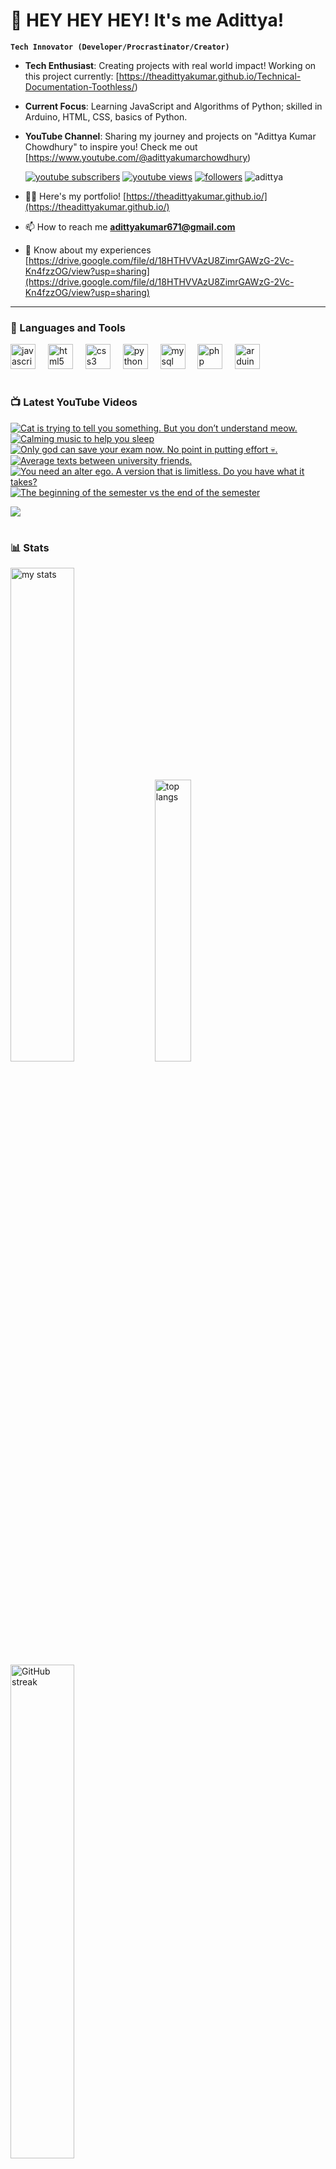 # 👑 HEY HEY HEY! It's me Adittya!

**`Tech Innovator (Developer/Procrastinator/Creator)`**

- **Tech Enthusiast**: Creating projects with real world impact! Working on this project currently: [https://theadittyakumar.github.io/Technical-Documentation-Toothless/)
- **Current Focus**: Learning JavaScript and Algorithms of Python; skilled in Arduino, HTML, CSS, basics of Python.
- **YouTube Channel**: Sharing my journey and projects on "Adittya Kumar Chowdhury" to inspire you! Check me out [https://www.youtube.com/@adittyakumarchowdhury) 

   <p align="left">
      <a href="https://www.youtube.com/channel/UCu68HfYtlcXFI7kNhnSdspA?sub_confirmation=1">
         <img alt="youtube subscribers" title="Subscribe to my YouTube channel" src="https://custom-icon-badges.demolab.com/youtube/channel/subscribers/UCu68HfYtlcXFI7kNhnSdspA?color=%23E05D44&label=SUBSCRIBE&logo=video&logoColor=white&style=for-the-badge&labelColor=CE4630"/></a> 
      <a href="https://www.youtube.com/c/adittyakumarchowdhury">
         <img alt="youtube views" title="YouTube views" src="https://custom-icon-badges.demolab.com/youtube/channel/views/UCu68HfYtlcXFI7kNhnSdspA?color=%23E1AD0E&logo=eye&logoColor=white&style=for-the-badge&labelColor=C79600"/></a> 
      <a href="https://github.com/TheAdittyaKumar?tab=followers">
         <img alt="followers" title="Follow me on Github" src="https://custom-icon-badges.demolab.com/github/followers/TheAdittyaKumar?color=236ad3&labelColor=1155ba&style=for-the-badge&logo=person-add&label=Follow&logoColor=white"/></a>
      <img src="https://komarev.com/ghpvc/?username=TheAdittyaKumar&label=Profile%20views&color=0e75b6&style=flat" alt="adittya" />
   </p>


- 👨‍💻 Here's my portfolio! [https://theadittyakumar.github.io/](https://theadittyakumar.github.io/)

- 📫 How to reach me **adittyakumar671@gmail.com**

- 📄 Know about my experiences [https://drive.google.com/file/d/18HTHVVAzU8ZimrGAWzG-2Vc-Kn4fzzOG/view?usp=sharing](https://drive.google.com/file/d/18HTHVVAzU8ZimrGAWzG-2Vc-Kn4fzzOG/view?usp=sharing)

---

### 🧰 Languages and Tools

<div align="left">
  <img src="https://cdn.jsdelivr.net/gh/devicons/devicon/icons/javascript/javascript-original.svg" height="40" alt="javascript logo"  />
  <img width="12" />
  <img src="https://cdn.jsdelivr.net/gh/devicons/devicon/icons/html5/html5-original.svg" height="40" alt="html5 logo"  />
  <img width="12" />
  <img src="https://cdn.jsdelivr.net/gh/devicons/devicon/icons/css3/css3-original.svg" height="40" alt="css3 logo"  />
  <img width="12" />
  <img src="https://cdn.jsdelivr.net/gh/devicons/devicon/icons/python/python-original.svg" height="40" alt="python logo"  />
  <img width="12" />
  <img src="https://cdn.jsdelivr.net/gh/devicons/devicon/icons/mysql/mysql-original.svg" height="40" alt="mysql logo"  />
  <img width="12" />
  <img src="https://cdn.jsdelivr.net/gh/devicons/devicon/icons/php/php-original.svg" height="40" alt="php logo"  />
  <img width="12" />
  <img src="https://cdn.jsdelivr.net/gh/devicons/devicon/icons/arduino/arduino-original.svg" height="40" alt="arduino logo"  />
</div>


#

### 📺 Latest YouTube Videos

<!-- BEGIN YOUTUBE-CARDS -->
[![Cat is trying to tell you something. But you don’t understand meow.](https://ytcards.demolab.com/?id=5yVSW_l2rh4&title=Cat+is+trying+to+tell+you+something.+But+you+don%E2%80%99t+understand+meow.&lang=en&timestamp=1744589849&background_color=%230d1117&title_color=%23ffffff&stats_color=%23dedede&max_title_lines=1&width=250&border_radius=5 "Cat is trying to tell you something. But you don’t understand meow.")](https://www.youtube.com/watch?v=5yVSW_l2rh4)
[![Calming music to help you sleep](https://ytcards.demolab.com/?id=OsQ_U5aKShg&title=Calming+music+to+help+you+sleep&lang=en&timestamp=1744578709&background_color=%230d1117&title_color=%23ffffff&stats_color=%23dedede&max_title_lines=1&width=250&border_radius=5 "Calming music to help you sleep")](https://www.youtube.com/watch?v=OsQ_U5aKShg)
[![Only god can save your exam now. No point in putting effort 💀.](https://ytcards.demolab.com/?id=MuH40EPgVsk&title=Only+god+can+save+your+exam+now.+No+point+in+putting+effort+%F0%9F%92%80.&lang=en&timestamp=1744572580&background_color=%230d1117&title_color=%23ffffff&stats_color=%23dedede&max_title_lines=1&width=250&border_radius=5 "Only god can save your exam now. No point in putting effort 💀.")](https://www.youtube.com/watch?v=MuH40EPgVsk)
[![Average texts between university friends.](https://ytcards.demolab.com/?id=jYz6fatQn7s&title=Average+texts+between+university+friends.&lang=en&timestamp=1744561337&background_color=%230d1117&title_color=%23ffffff&stats_color=%23dedede&max_title_lines=1&width=250&border_radius=5 "Average texts between university friends.")](https://www.youtube.com/watch?v=jYz6fatQn7s)
[![You need an alter ego. A version that is limitless. Do you have what it takes?](https://ytcards.demolab.com/?id=o6_DIP5dYfg&title=You+need+an+alter+ego.+A+version+that+is+limitless.+Do+you+have+what+it+takes%3F&lang=en&timestamp=1744542543&background_color=%230d1117&title_color=%23ffffff&stats_color=%23dedede&max_title_lines=1&width=250&border_radius=5 "You need an alter ego. A version that is limitless. Do you have what it takes?")](https://www.youtube.com/watch?v=o6_DIP5dYfg)
[![The beginning of the semester vs the end of the semester](https://ytcards.demolab.com/?id=bDXnEqU_glU&title=The+beginning+of+the+semester+vs+the+end+of+the+semester&lang=en&timestamp=1744485210&background_color=%230d1117&title_color=%23ffffff&stats_color=%23dedede&max_title_lines=1&width=250&border_radius=5 "The beginning of the semester vs the end of the semester")](https://www.youtube.com/watch?v=bDXnEqU_glU)
<!-- END YOUTUBE-CARDS -->

[<img src="https://custom-icon-badges.demolab.com/badge/-Subscribe%20For%20More-red?style=for-the-badge&logo=video&logoColor=white"/>](https://www.youtube.com/channel/UCu68HfYtlcXFI7kNhnSdspA?sub_confirmation=1)

#

### 📊 Stats

<div align="left">
  <img alt="my stats" width="45%" src="https://github-readme-stats.vercel.app/api?username=TheAdittyaKumar&show_icons=true&hide_border=true&theme=vision-friendly-dark" />
  <img alt="top langs" width="34%" src="https://github-readme-stats.vercel.app/api/top-langs/?username=TheAdittyaKumar&layout=compact&hide_border=true&theme=vision-friendly-dark" />
  <img alt="GitHub streak" width="45%" src="https://github-readme-streak-stats.herokuapp.com/?user=TheAdittyaKumar&theme=vision-friendly-dark&hide_border=true" />

</div>



<!-- ![GitHub Streak](https://streak-stats.demolab.com?user=TheAdittyaKumar&theme=swift&border_radius=4.5) -->
#

